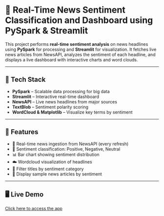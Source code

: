 # 📰 Real-Time News Sentiment Classification and Dashboard using PySpark & Streamlit

This project performs **real-time sentiment analysis** on news headlines using **PySpark** for processing and **Streamlit** for visualization. It fetches live news articles from NewsAPI, analyzes the sentiment of each headline, and displays a live dashboard with interactive charts and word clouds.

---

## 🔧 Tech Stack

- **PySpark** – Scalable data processing for big data
- **Streamlit** – Interactive real-time dashboard
- **NewsAPI** – Live news headlines from major sources
- **TextBlob** – Sentiment polarity scoring
- **WordCloud & Matplotlib** – Visualize key terms by sentiment

---

## 📌 Features

- 🔄 Real-time news ingestion from NewsAPI (every refresh)
- 🧠 Sentiment classification: Positive, Negative, Neutral
- 📊 Bar chart showing sentiment distribution
- ☁️ Wordcloud visualization of headlines
- 🔎 Filter titles by sentiment category
- 📜 Display sample news articles by sentiment

---

## 🖥️ Live Demo
[Click here to access the app](https://om3ggkbrsksmdynnhnt4nj.streamlit.app/)

